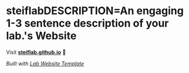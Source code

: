 
# steiflabDESCRIPTION=An engaging 1-3 sentence description of your lab.'s Website

Visit **[steiflab.github.io](https://steiflab.github.io)** 🚀

_Built with [Lab Website Template](https://greene-lab.gitbook.io/lab-website-template-docs)_
